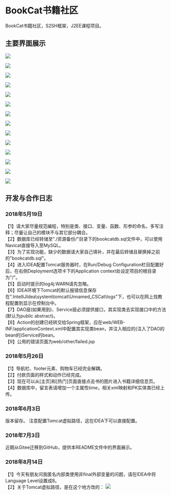 # BookCat书籍社区
BookCat书籍社区，S2SH框架，J2EE课程项目。
## 主要界面展示
![](https://i.imgur.com/F76sCcR.jpg)

![](https://i.imgur.com/WdlFQCV.jpg)

![](https://i.imgur.com/E3V3wTh.jpg)

![](https://i.imgur.com/cActK4X.jpg)

![](https://i.imgur.com/ZQ5Ygte.jpg)

![](https://i.imgur.com/zNhUVvm.jpg)

![](https://i.imgur.com/1r7mcdt.jpg)

![](https://i.imgur.com/SUZq6Sg.jpg)

![](https://i.imgur.com/7NRRagH.jpg)

![](https://i.imgur.com/oUU9uoY.jpg)

![](https://i.imgur.com/4xgofnc.jpg)

![](https://i.imgur.com/9JPdftU.jpg)

![](https://i.imgur.com/Uqv1etd.jpg)

![](https://i.imgur.com/hzUAU1h.jpg)
## 开发与合作日志
### 2018年5月19日
【1】请大家尽量规范编程，特别是类、接口、变量、函数、形参的命名，多写注释；尽量让自己的模块不与其它部分耦合。
<br>
【2】数据库已经转储至"./资源备份/"目录下的bookcatdb.sql文件中，可以使用Navicat直接导入至MySQL。
<br>
【3】为了实现功能，缺少的数据请大家自己填补，并在最后转储且替换掉之前的"bookcatdb.sql"。
<br>
【4】进入IDEA配置Tomcat服务器时，在Run/Debug Configuration栏目配置好后，在右侧Deployment选项卡下的Application context处设定项目的根目录为"/"。
<br>
【5】启动时提示的log4j:WARN请先忽略。
<br>
【6】IDEA环境下Tomcat的默认报错信息保存在".IntelliJIdea\system\tomcat\Unnamed_CSCat\logs"下，也可以在网上找教程配置到显示在控制台中。
<br>
【7】DAO层(如果用到)、Service层必须提供接口，其实现类去实现接口中的方法(默认为public abstract)。
<br>
【8】Action的创建已经转交给Spring框架，应在web/WEB-INF/applicationContext.xml中配置其实现类bean，并注入相应的(注入了DAO的bean的)Service的bean。
<br>
【9】公用的错误页面为web/other/failed.jsp
### 2018年5月26日
【1】导航栏、footer元素、购物车已经完全解耦。
<br>
【2】付款页面的样式和动作已经完成。
<br>
【3】现在可以从[主页]和[热门]页面直接点击书的图片进入书籍详细信息页。
<br>
【4】数据库中，留言表请增加一个主属性time，相关xml映射和PK实体类已经上传。
### 2018年6月3日
版本留存。
注意配置Tomcat虚拟路径，这在IDEA下可以直接配置。
### 2018年7月3日
近期从Gitee迁移到GitHub，提供本README文件中的界面展示。
### 2018年8月14日
【1】今天有朋友问我匿名内部类使用非final外部变量的问题，请在IDEA中将Language Level设置成8。
<br>
【2】关于Tomcat虚拟路径，是在这个地方改的：
![](https://i.imgur.com/Hno3w6f.jpg)
